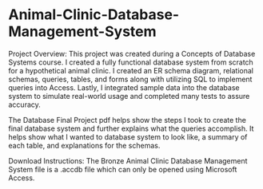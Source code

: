 # Animal-Clinic-Database-Management-System

Project Overview: 
This project was created during a Concepts of Database Systems course. I created a fully functional database system from scratch for a hypothetical animal clinic. I created an ER schema diagram, relational schemas, queries, tables, and forms along with utilizing SQL to implement queries into Access. Lastly, I integrated sample data into the database system to simulate real-world usage and completed many tests to assure accuracy.

The Database Final Project pdf helps show the steps I took to create the final database system and further explains what the queries accomplish. It helps show what I wanted to database system to look like, a summary of each table, and explanations for the schemas.

Download Instructions: 
The Bronze Animal Clinic Database Management System file is a .accdb file which can only be opened using Microsoft Access.
 
